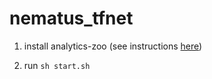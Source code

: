 # nematus_tfnet

1. install analytics-zoo (see instructions [here](https://analytics-zoo.github.io/master/#PythonUserGuide/install/))

2. run `sh start.sh`